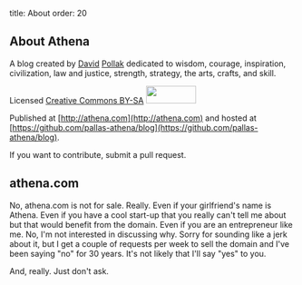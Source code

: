 title:	About
order:	20

## About Athena

A blog created by [David](https://twitter.com/dpp) [Pollak](http://blog.goodstuff.im) dedicated to
wisdom, courage, inspiration, civilization, law and justice, strength, strategy, the arts, crafts, and skill.

Licensed [Creative Commons BY-SA](http://creativecommons.org/licenses/by-sa/3.0/) <img width="88" height="31" alt="" src="http://i.creativecommons.org/l/by-sa/3.0/88x31.png">

Published at [http://athena.com](http://athena.com) and hosted at [https://github.com/pallas-athena/blog](https://github.com/pallas-athena/blog).

If you want to contribute, submit a pull request.

## athena.com

No, athena.com is not for sale.  Really.  Even if your girlfriend's name is
Athena.  Even if you have a cool start-up that you really can't tell me about
but that would benefit from the domain.  Even if you are an entrepreneur like me.
No, I'm not interested in discussing why.  Sorry for sounding like a jerk about it,
but I get a couple of requests per week to sell the domain and I've been
saying "no" for 30 years.  It's not likely that I'll say "yes" to you.

And, really. Just don't ask.
